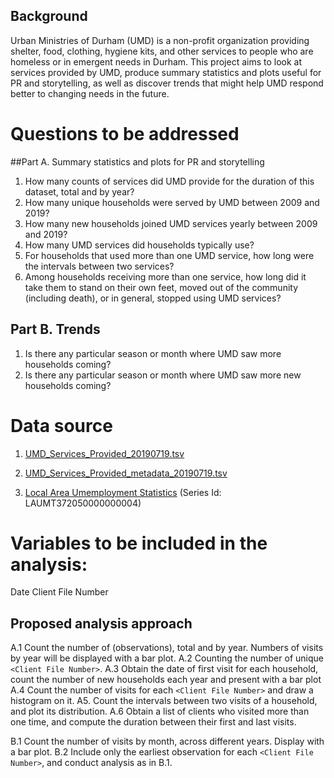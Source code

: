 ## Background
Urban Ministries of Durham (UMD) is a non-profit organization providing shelter, food, clothing, hygiene kits, and other services to people who are homeless or in emergent needs in Durham. This project aims to look at services provided by UMD, produce summary statistics and plots useful for PR and storytelling, as well as discover trends that might help UMD respond better to changing needs in the future.   

# Questions to be addressed
##Part A. Summary statistics and plots for PR and storytelling 
1. How many counts of services did UMD provide for the duration of this dataset, total and by year?
2. How many unique households were served by UMD between 2009 and 2019?
3. How many new households joined UMD services yearly between 2009 and 2019?
4. How many UMD services did households typically use?
5. For households that used more than one UMD service, how long were the intervals between two services?
6. Among households receiving more than one service, how long did it take them to stand on their own feet, moved out of the community (including death), or in general, stopped using UMD services? 


## Part B. Trends
1. Is there any particular season or month where UMD saw more households coming?
2. Is there any particular season or month where UMD saw more new households coming?

# Data source
1. [UMD_Services_Provided_20190719.tsv](https://raw.githubusercontent.com/biodatascience/datasci611/gh-pages/data/project1_2019/UMD_Services_Provided_20190719.tsv)

1. [UMD_Services_Provided_metadata_20190719.tsv](https://raw.githubusercontent.com/biodatascience/datasci611/gh-pages/data/project1_2019/UMD_Services_Provided_metadata_20190719.tsv)

1. [Local Area Umemployment Statistics](https://data.bls.gov/timeseries/LAUMT372050000000004?amp%253bdata_tool=XGtable&output_view=data&include_graphs=true)  (Series Id: LAUMT372050000000004)


# Variables to be included in the analysis:
  Date
  Client File Number
    

## Proposed analysis approach
A.1 Count the number of (observations), total and by year. Numbers of visits by year will be displayed with a bar plot.
A.2 Counting the number of unique `<Client File Number>`.
A.3 Obtain the date of first visit for each household, count the number of new households each year and present with a bar plot
A.4 Count the number of visits for each `<Client File Number>` and draw a histogram on it.
A5. Count the intervals between two visits of a household, and plot its distribution.
A.6 Obtain a list of clients who visited more than one time, and compute the duration between their first and last visits.

B.1 Count the number of visits by month, across different years. Display with a bar plot.
B.2 Include only the earliest observation for each `<Client File Number>`, and conduct analysis as in B.1.